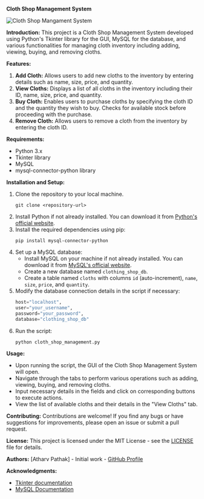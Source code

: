**Cloth Shop Management System**

![Cloth Shop Mangament System](https://github.com/pathakjiop/Cloth-Shop-Mangament-System/assets/149372274/e391809a-e655-4111-9b9a-6b9043d4da33)

**Introduction:**
This project is a Cloth Shop Management System developed using Python's Tkinter library for the GUI, MySQL for the database, and various functionalities for managing cloth inventory including adding, viewing, buying, and removing cloths.

**Features:**
1. **Add Cloth:** Allows users to add new cloths to the inventory by entering details such as name, size, price, and quantity.
2. **View Cloths:** Displays a list of all cloths in the inventory including their ID, name, size, price, and quantity.
3. **Buy Cloth:** Enables users to purchase cloths by specifying the cloth ID and the quantity they wish to buy. Checks for available stock before proceeding with the purchase.
4. **Remove Cloth:** Allows users to remove a cloth from the inventory by entering the cloth ID.

**Requirements:**
- Python 3.x
- Tkinter library
- MySQL
- mysql-connector-python library

**Installation and Setup:**
1. Clone the repository to your local machine.
   ```
   git clone <repository-url>
   ```
2. Install Python if not already installed. You can download it from [Python's official website](https://www.python.org/downloads/).
3. Install the required dependencies using pip:
   ```
   pip install mysql-connector-python
   ```
4. Set up a MySQL database:
   - Install MySQL on your machine if not already installed. You can download it from [MySQL's official website](https://dev.mysql.com/downloads/).
   - Create a new database named `clothing_shop_db`.
   - Create a table named `cloths` with columns `id` (auto-increment), `name`, `size`, `price`, and `quantity`.
5. Modify the database connection details in the script if necessary:
   ```python
   host="localhost",
   user="your_username",
   password="your_password",
   database="clothing_shop_db"
   ```
6. Run the script:
   ```
   python cloth_shop_management.py
   ```

**Usage:**
- Upon running the script, the GUI of the Cloth Shop Management System will open.
- Navigate through the tabs to perform various operations such as adding, viewing, buying, and removing cloths.
- Input necessary details in the fields and click on corresponding buttons to execute actions.
- View the list of available cloths and their details in the "View Cloths" tab.

**Contributing:**
Contributions are welcome! If you find any bugs or have suggestions for improvements, please open an issue or submit a pull request.

**License:**
This project is licensed under the MIT License - see the [LICENSE](LICENSE) file for details.

**Authors:**
[Atharv Pathak] - Initial work - [GitHub Profile](https://github.com/pathakjiop)

**Acknowledgments:**
- [Tkinter documentation](https://docs.python.org/3/library/tkinter.html)
- [MySQL Documentation](https://dev.mysql.com/doc/)
